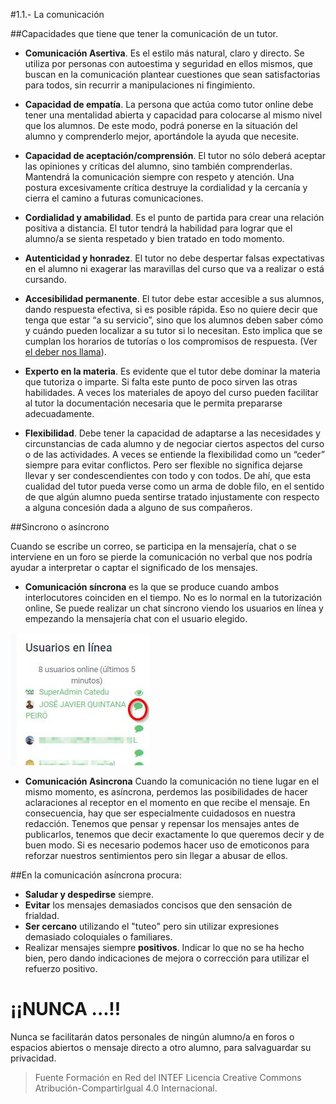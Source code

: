 #1.1.- La comunicación

##Capacidades que tiene que tener la comunicación de un tutor.

 * **Comunicación Asertiva**. Es el estilo más natural, claro y directo. Se utiliza por personas con autoestima y seguridad en ellos mismos, que buscan en la comunicación plantear cuestiones que sean satisfactorias para todos, sin recurrir a manipulaciones ni fingimiento.

 * **Capacidad de empatía**. La persona que actúa como tutor online debe tener una mentalidad abierta y capacidad para colocarse al mismo nivel que los alumnos. De este modo, podrá ponerse en la situación del alumno y comprenderlo mejor, aportándole la ayuda que necesite.

 * **Capacidad de aceptación/comprensión**. El tutor no sólo deberá aceptar las opiniones y críticas del alumno, sino también comprenderlas. Mantendrá la comunicación siempre con respeto y atención. Una postura excesivamente crítica destruye la cordialidad y la cercanía y cierra el camino a futuras comunicaciones.

 * **Cordialidad y amabilidad**. Es el punto de partida para crear una relación positiva a distancia. El tutor tendrá la habilidad para lograr que el alumno/a se sienta respetado y bien tratado en todo momento.

 * **Autenticidad y honradez**. El tutor no debe despertar falsas expectativas en el alumno ni exagerar las maravillas del curso que va a realizar o está cursando.

 * **Accesibilidad permanente**. El tutor debe estar accesible a sus alumnos, dando respuesta efectiva, si es posible rápida. Eso no quiere decir que tenga que estar “a su servicio”, sino que los alumnos deben saber cómo y cuándo pueden localizar a su tutor si lo necesitan. Esto implica que se cumplan los horarios de tutorías o los compromisos de respuesta. (Ver [el deber nos llama](/index2.md)).

 * **Experto en la materia**. Es evidente que el tutor debe dominar la materia que tutoriza o imparte. Si falta este punto de poco sirven las otras habilidades. A veces los materiales de apoyo del curso pueden facilitar al tutor la documentación necesaria que le permita prepararse adecuadamente.

 * **Flexibilidad**. Debe tener la capacidad de adaptarse a las necesidades y circunstancias de cada alumno y de negociar ciertos aspectos del curso o de las actividades. A veces se entiende la flexibilidad como un “ceder” siempre para evitar conflictos. Pero ser flexible no significa dejarse llevar y ser condescendientes con todo y con todos. De ahí, que esta cualidad del tutor pueda verse como un arma de doble filo, en el sentido de que algún alumno pueda sentirse tratado injustamente con respecto a alguna concesión dada a alguno de sus compañeros. 

##Sincrono o asíncrono

Cuando se escribe un correo, se participa en la mensajería, chat o se interviene en un foro se pierde la comunicación no verbal que nos podría ayudar a interpretar o captar el significado de los mensajes.

 * **Comunicación síncrona** es la que se produce cuando ambos interlocutores coinciden en el tiempo. No es lo normal en la tutorización online, Se puede realizar un chat síncrono viendo los usuarios en línea y empezando la mensajería chat con el usuario elegido.
    
![](/assets/chat.jpg) 
    
 * **Comunicación Asincrona** Cuando la comunicación no tiene lugar en el mismo momento, es asíncrona, perdemos las posibilidades de hacer aclaraciones al receptor en el momento en que recibe el mensaje. En consecuencia, hay que ser especialmente cuidadosos en nuestra redacción. Tenemos que pensar y repensar los mensajes antes de publicarlos, tenemos que decir exactamente lo que queremos decir y de buen modo. Si es necesario podemos hacer uso de emoticonos para reforzar nuestros sentimientos pero sin llegar a abusar de ellos. 
    
##En la comunicación asíncrona procura:

 * **Saludar y despedirse** siempre.
 * **Evitar** los mensajes demasiados concisos que den sensación de frialdad.
 * **Ser cercano** utilizando el "tuteo" pero sin utilizar expresiones demasiado coloquiales o familiares.
 * Realizar mensajes siempre **positivos**. Indicar lo que no se ha hecho bien, pero dando indicaciones de mejora o corrección para utilizar el refuerzo positivo.

# ¡¡NUNCA ...!!
Nunca se facilitarán datos personales de ningún alumno/a en foros o espacios abiertos o mensaje directo a otro alumno, para salvaguardar su privacidad.
    

>Fuente Formación en Red del INTEF
Licencia Creative Commons Atribución-CompartirIgual 4.0 Internacional.
